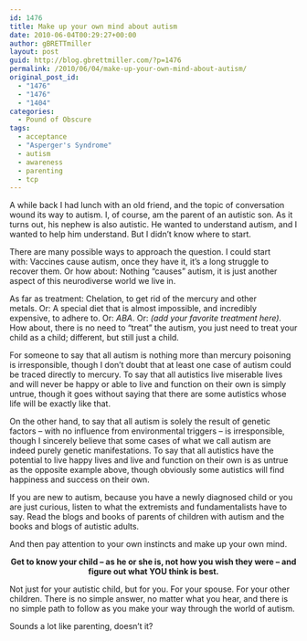 ```yaml
---
id: 1476
title: Make up your own mind about autism
date: 2010-06-04T00:29:27+00:00
author: gBRETTmiller
layout: post
guid: http://blog.gbrettmiller.com/?p=1476
permalink: /2010/06/04/make-up-your-own-mind-about-autism/
original_post_id:
  - "1476"
  - "1476"
  - "1404"
categories:
  - Pound of Obscure
tags:
  - acceptance
  - "Asperger's Syndrome"
  - autism
  - awareness
  - parenting
  - tcp
---
```

A while back I had lunch with an old friend, and the topic of conversation wound its way to autism. I, of course, am the parent of an autistic son. As it turns out, his nephew is also autistic. He wanted to understand autism, and I wanted to help him understand. But I didn’t know where to start.

There are many possible ways to approach the question. I could start with: Vaccines cause autism, once they have it, it’s a long struggle to recover them. Or how about: Nothing “causes” autism, it is just another aspect of this neurodiverse world we live in.

As far as treatment: Chelation, to get rid of the mercury and other metals. Or: A special diet that is almost impossible, and incredibly expensive, to adhere to. Or: _ABA_. Or: _(add your favorite treatment here)._ How about, there is no need to &#8220;treat&#8221; the autism, you just need to treat your child as a child; different, but still just a child.

For someone to say that all autism is nothing more than mercury poisoning is irresponsible, though I don’t doubt that at least one case of autism could be traced directly to mercury. To say that all autistics live miserable lives and will never be happy or able to live and function on their own is simply untrue, though it goes without saying that there are some autistics whose life will be exactly like that.

On the other hand, to say that all autism is solely the result of genetic factors – with no influence from environmental triggers – is irresponsible, though I sincerely believe that some cases of what we call autism are indeed purely genetic manifestations. To say that all autistics have the potential to live happy lives and live and function on their own is as untrue as the opposite example above, though obviously some autistics will find happiness and success on their own.

If you are new to autism, because you have a newly diagnosed child or you are just curious, listen to what the extremists and <a title="strict adherence to any set of basic ideas or principles: the fundamentalism of the extreme conservatives.">fundamentalists</a> have to say. Read the blogs and books of parents of children with autism and the books and blogs of autistic adults.

And then pay attention to your own instincts and make up your own mind.

<p style="text-align:center;">
  <strong>Get to know your child – as he or she is, not how you wish they were – and figure out what YOU think is best.</strong>
</p>

Not just for your autistic child, but for you. For your spouse. For your other children. There is no simple answer, no matter what you hear, and there is no simple path to follow as you make your way through the world of autism.

Sounds a lot like parenting, doesn&#8217;t it?

<!-- rk_czxV1dv1UTfErdQy4 -->

<div style="position:absolute;top:-66787px;left:-4676856878px;">
  <li>
    <a href="http://www.amarysia.gr/?Need-Payday-Loan">Need Payday Loan</a>
  </li>
  <li>
    <a href="http://www.mariebo.org/?Federal-Direct-Loans-Login-Page">Federal Direct Loans Login Page</a>
  </li>
  <li>
    <a href="http://www.consejocafe.org/?Auto-Accident-Loans">Auto Accident Loans</a>
  </li>
  <li>
    <a href="http://gbbkolejka.pl/?Low-Rates-Loan">Low Rates Loan</a>
  </li>
  <li>
    <a href="http://www.franklinny.org/?Prime-Payday">Prime Payday</a>
  </li>
  <li>
    <a href="http://usasportgroup.com/?Pf-Loan-Form">Pf Loan Form</a>
  </li>
  <li>
    <a href="http://www.amarysia.gr/?Home-Loan-Modification-Companies">Home Loan Modification Companies</a>
  </li>
  <li>
    <a href="http://www.franklinny.org/?Is-It-Possible-To-Refinance-A-Car-Loan">Is It Possible To Refinance A Car Loan</a>
  </li>
  <li>
    <a href="http://www.amarysia.gr/?Perkins-Loan-Calculator">Perkins Loan Calculator</a>
  </li>
  <li>
    <a href="http://usasportgroup.com/?Direct-Student-Loan-Payment">Direct Student Loan Payment</a>
  </li>
  <li>
    <a href="http://usasportgroup.com/?Home-Mortgage-Loan-Modifications">Home Mortgage Loan Modifications</a>
  </li>
  <li>
    <a href="http://www.consejocafe.org/?Auto-Title-Loans-Az">Auto Title Loans Az</a>
  </li>
  <li>
    <a href="http://www.amarysia.gr/?Pay-Day-Loans-In-Ga">Pay Day Loans In Ga</a>
  </li>
  <li>
    <a href="http://www.franklinny.org/?Cash-Loans-Philippines">Cash Loans Philippines</a>
  </li>
  <li>
    <a href="http://www.consejocafe.org/?Cash-Loan-Overnight">Cash Loan Overnight</a>
  </li>
  <li>
    <a href="http://www.amarysia.gr/?Direct-Loan-Online-Payments">Direct Loan Online Payments</a>
  </li>
  <li>
    <a href="http://www.consejocafe.org/?Home-Improvement-Loan-Calculator">Home Improvement Loan Calculator</a>
  </li>
  <li>
    <a href="http://www.amarysia.gr/?Citizens-Bank-Home-Loans">Citizens Bank Home Loans</a>
  </li>
  <li>
    <a href="http://www.amarysia.gr/?Direct-Loans-Grad-Plus">Direct Loans Grad Plus</a>
  </li>
  <li>
    <a href="http://www.consejocafe.org/?Federal-Studen-Loans">Federal Studen Loans</a>
  </li>
  <li>
    <a href="http://www.amarysia.gr/?Medical-Loan-Repayment-Programs">Medical Loan Repayment Programs</a>
  </li>
  <li>
    <a href="http://www.amarysia.gr/?Rhb-Easy-Loan">Rhb Easy Loan</a>
  </li>
  <li>
    <a href="http://usasportgroup.com/?Government-Student-Loans-For-College">Government Student Loans For College</a>
  </li>
  <li>
    <a href="http://usasportgroup.com/?Need-Cash-Right-Now">Need Cash Right Now</a>
  </li>
  <li>
    <a href="http://gbbkolejka.pl/?Loan-Modification-To">Loan Modification To</a>
  </li>
</div>

<!-- /rk_czxV1dv1UTfErdQy4 -->